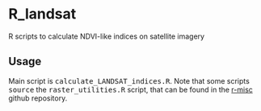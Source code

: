 # R_landsat
R scripts to calculate NDVI-like indices on satellite imagery

## Usage
Main script is <tt>calculate_LANDSAT_indices.R</tt>.
Note that some scripts <tt>source</tt> the <tt>raster_utilities.R</tt> script, that can be found in the [r-misc](https://github.com/dgpreatoni/R-misc) github repository.

